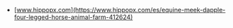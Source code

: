 * [www.hippopx.com](https://www.hippopx.com/es/equine-meek-dapple-four-legged-horse-animal-farm-412624)

